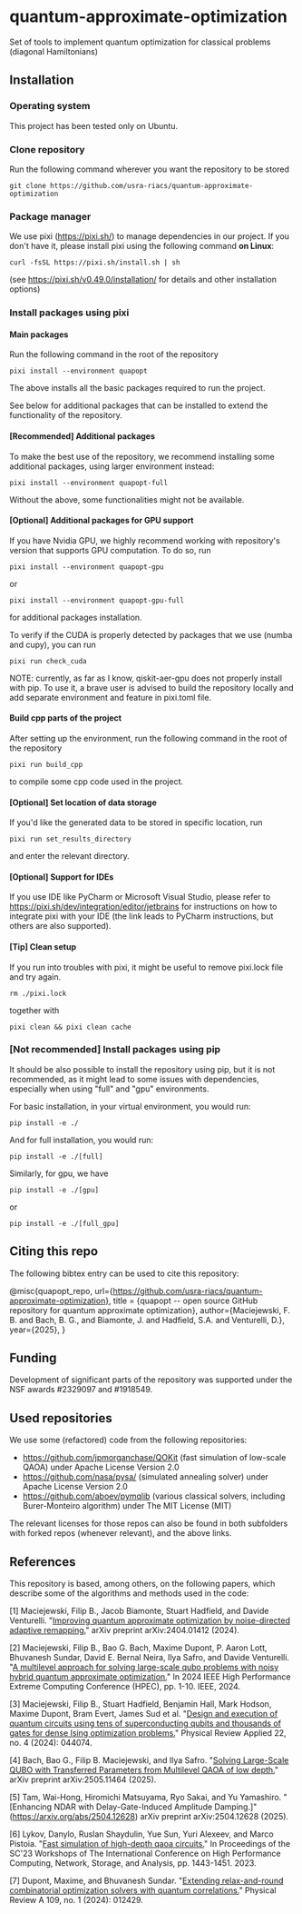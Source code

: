 # quantum-approximate-optimization
Set of tools to implement quantum optimization for classical problems (diagonal Hamiltonians)


## Installation

### Operating system
This project has been tested only on Ubuntu.

### Clone repository

Run the following command wherever you want the repository to be stored

```
git clone https://github.com/usra-riacs/quantum-approximate-optimization
```


### Package manager
We use pixi (https://pixi.sh/) to manage dependencies in our project.
If you don't have it, please install pixi using the following command **on Linux**:

```
curl -fsSL https://pixi.sh/install.sh | sh 
```

(see https://pixi.sh/v0.49.0/installation/ for details and other installation options)



### Install packages using pixi

#### Main packages
Run the following command in the root of the repository

```
pixi install --environment quapopt
```

The above installs all the basic packages required to run the project.

See below for additional packages that can be installed to extend the functionality of the repository.


#### [Recommended] Additional packages 

To make the best use of the repository, we recommend installing some additional packages, using larger environment instead:

```
pixi install --environment quapopt-full
```

Without the above, some functionalities might not be available.


#### [Optional] Additional packages for GPU support
If you have Nvidia GPU, we highly recommend working with repository's version that supports GPU computation.
To do so, run

```
pixi install --environment quapopt-gpu
```
or
```
pixi install --environment quapopt-gpu-full
```
for additional packages installation.


To verify if the CUDA is properly detected by packages that we use (numba and cupy), you can run

```
pixi run check_cuda
```


NOTE: currently, as far as I know, qiskit-aer-gpu does not properly install with pip. 
To use it, a brave user is advised to build the repository locally and add separate environment and feature in pixi.toml file.




#### Build cpp parts of the project
After setting up the environment, run the following command in the root of the repository

```
pixi run build_cpp
```

to compile some cpp code used in the project.



#### [Optional] Set location of data storage
If you'd like the generated data to be stored in specific location, run 
```
pixi run set_results_directory
```
and enter the relevant directory.

#### [Optional] Support for IDEs
If you use IDE like PyCharm or Microsoft Visual Studio, please refer to https://pixi.sh/dev/integration/editor/jetbrains for instructions on how to integrate pixi with your IDE (the link leads to PyCharm instructions, but others are also supported).


#### [Tip] Clean setup

If you run into troubles with pixi, it might be useful to remove pixi.lock file and try again.
```
rm ./pixi.lock
```
together with
```
pixi clean && pixi clean cache
```


### [Not recommended] Install packages using pip 

It should be also possible to install the repository using pip, but it is not recommended, as it might lead to some issues with dependencies, especially when using "full" and "gpu" environments.

For basic installation, in your virtual environment, you would run:

```
pip install -e ./
```

And for full installation, you would run:

```
pip install -e ./[full]
```


Similarly, for gpu, we have

```
pip install -e ./[gpu]
```
or

```
pip install -e ./[full_gpu]
```



## Citing this repo
The following bibtex entry can be used to cite this repository:

@misc{quapopt_repo,
url={https://github.com/usra-riacs/quantum-approximate-optimization}, 
title = {quapopt -- open source GitHub repository for quantum approximate optimization},
author={Maciejewski, F. B. and Bach, B. G., and Biamonte, J. and Hadfield, S.A. and Venturelli, D.}, 
year={2025}, }

## Funding 
Development of significant parts of the repository was supported under the NSF awards #2329097 and #1918549.

## Used repositories 
We use some (refactored) code from the following repositories:
* https://github.com/jpmorganchase/QOKit (fast simulation of low-scale QAOA) under Apache License Version 2.0
* https://github.com/nasa/pysa/ (simulated annealing solver) under Apache License Version 2.0
* https://github.com/aboev/pymqlib (various classical solvers, including Burer-Monteiro algorithm) under The MIT License (MIT)

The relevant licenses for those repos can also be found in both subfolders with forked repos (whenever relevant), and the above links.



## References
This repository is based, among others, on the following papers, which describe some of the algorithms and methods used in the code:

[1] Maciejewski, Filip B., Jacob Biamonte, Stuart Hadfield, and Davide Venturelli. "[Improving quantum approximate optimization by noise-directed adaptive remapping.](https://arxiv.org/abs/2404.01412)" arXiv preprint arXiv:2404.01412 (2024).

[2] Maciejewski, Filip B., Bao G. Bach, Maxime Dupont, P. Aaron Lott, Bhuvanesh Sundar, David E. Bernal Neira, Ilya Safro, and Davide Venturelli. "[A multilevel approach for solving large-scale qubo problems with noisy hybrid quantum approximate optimization.](https://arxiv.org/abs/2408.07793)" In 2024 IEEE High Performance Extreme Computing Conference (HPEC), pp. 1-10. IEEE, 2024.

[3] Maciejewski, Filip B., Stuart Hadfield, Benjamin Hall, Mark Hodson, Maxime Dupont, Bram Evert, James Sud et al. "[Design and execution of quantum circuits using tens of superconducting qubits and thousands of gates for dense Ising optimization problems.](https://arxiv.org/abs/2308.12423)" Physical Review Applied 22, no. 4 (2024): 044074.

[4] Bach, Bao G., Filip B. Maciejewski, and Ilya Safro. "[Solving Large-Scale QUBO with Transferred Parameters from Multilevel QAOA of low depth.](https://arxiv.org/abs/2505.11464)" arXiv preprint arXiv:2505.11464 (2025).

[5] Tam, Wai-Hong, Hiromichi Matsuyama, Ryo Sakai, and Yu Yamashiro. "[Enhancing NDAR with Delay-Gate-Induced Amplitude Damping.]"(https://arxiv.org/abs/2504.12628) arXiv preprint arXiv:2504.12628 (2025).

[6] Lykov, Danylo, Ruslan Shaydulin, Yue Sun, Yuri Alexeev, and Marco Pistoia. "[Fast simulation of high-depth qaoa circuits.](https://arxiv.org/abs/2309.04841)" In Proceedings of the SC'23 Workshops of The International Conference on High Performance Computing, Network, Storage, and Analysis, pp. 1443-1451. 2023.

[7] Dupont, Maxime, and Bhuvanesh Sundar. "[Extending relax-and-round combinatorial optimization solvers with quantum correlations.](https://arxiv.org/abs/2307.05821)" Physical Review A 109, no. 1 (2024): 012429.





